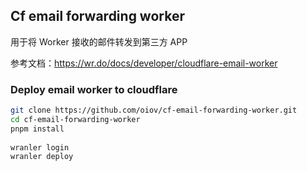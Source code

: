 ## Cf email forwarding worker

用于将 Worker 接收的邮件转发到第三方 APP

参考文档：https://wr.do/docs/developer/cloudflare-email-worker

### Deploy email worker to cloudflare

```bash
git clone https://github.com/oiov/cf-email-forwarding-worker.git
cd cf-email-forwarding-worker
pnpm install
 
wranler login 
wranler deploy
```
